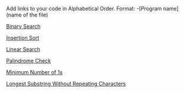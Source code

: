 Add links to your code in Alphabetical Order.
Format: -[Program name](name of the file)

[Binary Search](binary_search.js)

[Insertion Sort](insertion_sort.js)

[Linear Search](linear_search.js)

[Palindrome Check](Check_Palindrome.js)

[Minimum Number of 1s](./min_number_of_1.js)

[Longest Substring Without Repeating Characters](longest_substring_without_repeating_characters.js)
